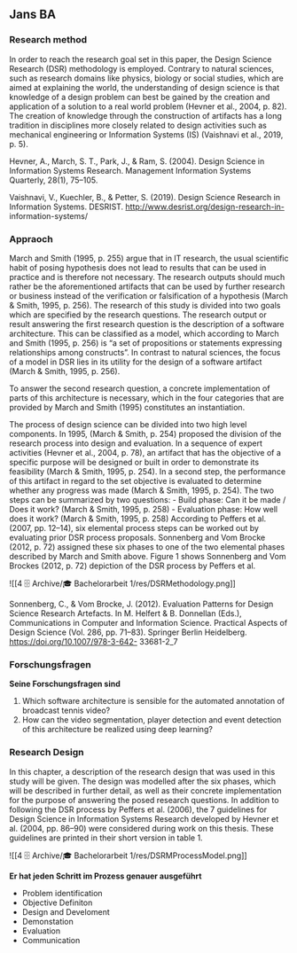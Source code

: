 ## Jans BA
### Research method 
In order to reach the research goal set in this paper, the Design Science 
Research (DSR) methodology is employed. Contrary to natural sciences, such as 
research domains like physics, biology or social studies, which are aimed at 
explaining the world, the understanding of design science is that knowledge of a 
design problem can best be gained by the creation and application of a solution to a 
real world problem (Hevner et al., 2004, p. 82). The creation of knowledge through 
the construction of artifacts has a long tradition in disciplines more closely related to 
design activities such as mechanical engineering or Information Systems (IS)
(Vaishnavi et al., 2019, p. 5).

Hevner, A., March, S. T., Park, J., & Ram, S. (2004). Design Science in Information 
Systems Research. Management Information Systems Quarterly, 28(1), 75–105.

Vaishnavi, V., Kuechler, B., & Petter, S. (2019). Design Science Research 
in Information Systems. DESRIST. http://www.desrist.org/design-research-in-
information-systems/ 

### Appraoch 
March and Smith (1995, p. 255) argue that in IT research, the usual scientific habit of 
posing hypothesis does not lead to results that can be used in practice and is therefore 
not necessary. The research outputs should much rather be the aforementioned 
artifacts that can be used by further research or business instead of the verification or 
falsification of a hypothesis (March & Smith, 1995, p. 256). The research of this study 
is divided into two goals which are specified by the research questions. The research 
output or result answering the first research question is the description of a software 
architecture. This can be classified as a model, which according to March and Smith
(1995, p. 256) is “a set of propositions or statements expressing relationships among 
constructs”. In contrast to natural sciences, the focus of a model in DSR lies in its
utility for the design of a software artifact (March & Smith, 1995, p. 256).

To answer the second research question, a concrete implementation of parts of this 
architecture is necessary, which in the four categories that are provided by March and 
Smith (1995) constitutes an instantiation.

The process of design science can be divided into two high level components. In 
1995, (March & Smith, p. 254) proposed the division of the research process into 
design and evaluation. In a sequence of expert activities (Hevner et al., 2004, p. 78), 
an artifact that has the objective of a specific purpose will be designed or built in order 
to demonstrate its feasibility (March & Smith, 1995, p. 254). In a second step, the 
performance of this artifact in regard to the set objective is evaluated to determine 
whether any progress was made (March & Smith, 1995, p. 254). The two steps can 
be summarized by two questions:
	- Build phase: Can it be made / Does it work? (March & Smith, 1995, p. 258)
	- Evaluation phase: How well does it work? (March & Smith, 1995, p. 258)
According to Peffers et al. (2007, pp. 12–14), six elemental process steps can be 
worked out by evaluating prior DSR process proposals. Sonnenberg and Vom Brocke
(2012, p. 72) assigned these six phases to one of the two elemental phases described 
by March and Smith above. Figure 1 shows Sonnenberg and Vom Brockes (2012, 
p. 72) depiction of the DSR process by Peffers et al.

![[4 🗄️ Archive/🎓 Bachelorarbeit 1/res/DSRMethodology.png]]

Sonnenberg, C., & Vom Brocke, J. (2012). Evaluation Patterns for Design Science 
Research Artefacts. In M. Helfert & B. Donnellan (Eds.), Communications in 
Computer and Information Science. Practical Aspects of Design Science (Vol. 
286, pp. 71–83). Springer Berlin Heidelberg. https://doi.org/10.1007/978-3-642-
33681-2_7


### Forschungsfragen 
**Seine Forschungsfragen sind**

1. Which software architecture is sensible for the automated annotation of broadcast 
tennis video? 
2. How can the video segmentation, player detection and event detection of this 
architecture be realized using deep learning?

### Research Design
In this chapter, a description of the research design that was used in this study will be
given. The design was modelled after the six phases, which will be described in further 
detail, as well as their concrete implementation for the purpose of answering the 
posed research questions.
In addition to following the DSR process by Peffers et al. (2006), the 7 guidelines for 
Design Science in Information Systems Research developed by Hevner et al. (2004, 
pp. 86–90) were considered during work on this thesis. These guidelines are printed 
in their short version in table 1.

![[4 🗄️ Archive/🎓 Bachelorarbeit 1/res/DSRMProcessModel.png]]

**Er hat jeden Schritt im Prozess genauer ausgeführt**
- Problem identification 
- Objective Definiton
- Design and Develoment
- Demonstation
- Evaluation
- Communication




